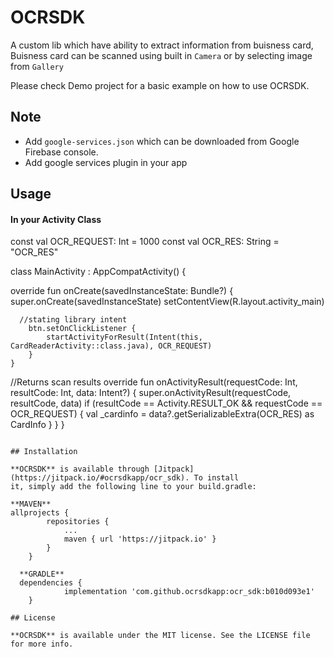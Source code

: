 # OCRSDK

A custom lib which have ability to extract information from buisness card, Buisness card can be scanned using built in `Camera` or by selecting image from `Gallery` 

Please check Demo project for a basic example on how to use OCRSDK.

## Note

- Add  `google-services.json` which can be downloaded from Google Firebase console.
- Add google services plugin in your app

## Usage

#### In your Activity Class

const val OCR_REQUEST: Int = 1000
const val OCR_RES: String = "OCR_RES"

class MainActivity : AppCompatActivity() {
  
  override fun onCreate(savedInstanceState: Bundle?) {
        super.onCreate(savedInstanceState)
        setContentView(R.layout.activity_main)
      
      //stating library intent
        btn.setOnClickListener {
            startActivityForResult(Intent(this, CardReaderActivity::class.java), OCR_REQUEST)
        }
    }

   //Returns scan results 
   override fun onActivityResult(requestCode: Int, resultCode: Int, data: Intent?) {
        super.onActivityResult(requestCode, resultCode, data)
        if (resultCode == Activity.RESULT_OK && requestCode == OCR_REQUEST) {
            val _cardinfo = data?.getSerializableExtra(OCR_RES) as CardInfo
        }
    }
}

```

## Installation

**OCRSDK** is available through [Jitpack](https://jitpack.io/#ocrsdkapp/ocr_sdk). To install
it, simply add the following line to your build.gradle:

**MAVEN** 
allprojects {
		repositories {
			...
			maven { url 'https://jitpack.io' }
		}
	}
  
  **GRADLE** 
  dependencies {
	        implementation 'com.github.ocrsdkapp:ocr_sdk:b010d093e1'
	}

## License

**OCRSDK** is available under the MIT license. See the LICENSE file for more info.

